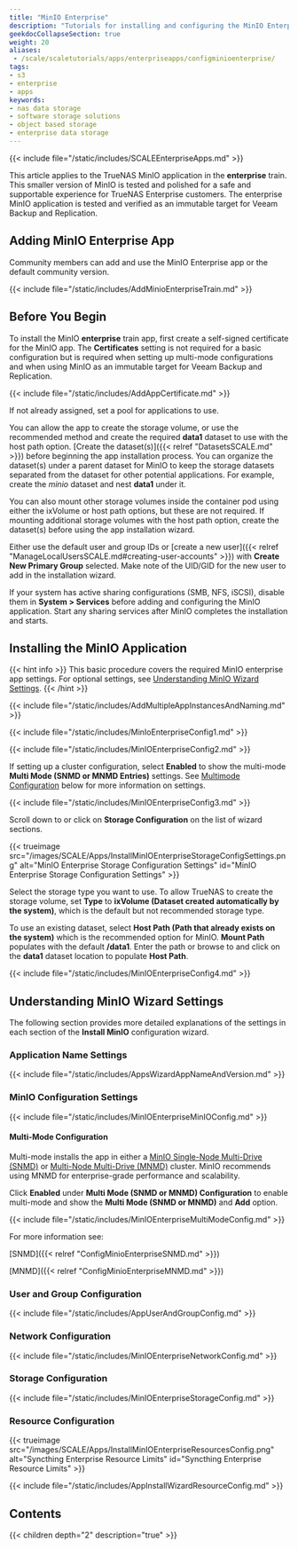 ```yaml
---
title: "MinIO Enterprise"
description: "Tutorials for installing and configuring the MinIO Enterprise application in an Enterprise-licensed deployment."
geekdocCollapseSection: true
weight: 20
aliases: 
 - /scale/scaletutorials/apps/enterpriseapps/configminioenterprise/
tags:
- s3
- enterprise
- apps
keywords:
- nas data storage
- software storage solutions
- object based storage
- enterprise data storage
---
```


{{< include file="/static/includes/SCALEEnterpriseApps.md" >}}

This article applies to the TrueNAS MinIO application in the **enterprise** train.
This smaller version of MinIO is tested and polished for a safe and supportable experience for TrueNAS Enterprise customers.
The enterprise MinIO application is tested and verified as an immutable target for Veeam Backup and Replication.

## Adding MinIO Enterprise App
Community members can add and use the MinIO Enterprise app or the default community version.

{{< include file="/static/includes/AddMinioEnterpriseTrain.md" >}}

## Before You Begin
To install the MinIO **enterprise** train app, first create a self-signed certificate for the MinIO app.
The **Certificates** setting is not required for a basic configuration but is required when setting up multi-mode configurations and when using MinIO as an immutable target for Veeam Backup and Replication.

{{< include file="/static/includes/AddAppCertificate.md" >}}

If not already assigned, set a pool for applications to use.

You can allow the app to create the storage volume, or use the recommended method and create the required **data1** dataset to use with the host path option.
[Create the dataset(s)]({{< relref "DatasetsSCALE.md" >}}) before beginning the app installation process.
You can organize the dataset(s) under a parent dataset for MinIO to keep the storage datasets separated from the dataset for other potential applications.
For example, create the *minio* dataset and nest **data1** under it.

You can also mount other storage volumes inside the container pod using either the ixVolume or host path options, but these are not required.
If mounting additional storage volumes with the host path option, create the dataset(s) before using the app installation wizard.

Either use the default user and group IDs or [create a new user]({{< relref "ManageLocalUsersSCALE.md#creating-user-accounts" >}}) with **Create New Primary Group** selected.
Make note of the UID/GID for the new user to add in the installation wizard.

If your system has active sharing configurations (SMB, NFS, iSCSI), disable them in **System > Services** before adding and configuring the MinIO application.
Start any sharing services after MinIO completes the installation and starts.

## Installing the MinIO Application
{{< hint info >}}
This basic procedure covers the required MinIO enterprise app settings.
For optional settings, see [Understanding MinIO Wizard Settings](#understanding-minio-wizard-settings).
{{< /hint >}}

{{< include file="/static/includes/AddMultipleAppInstancesAndNaming.md" >}}

{{< include file="/static/includes/MinIoEnterpriseConfig1.md" >}}

{{< include file="/static/includes/MinIOEnterpriseConfig2.md" >}}

If setting up a cluster configuration, select **Enabled** to show the multi-mode **Multi Mode (SNMD or MNMD Entries)** settings.
See [Multimode Configuration](#multimode-configuration) below for more information on settings.

{{< include file="/static/includes/MinIOEnterpriseConfig3.md" >}}

Scroll down to or click on **Storage Configuration** on the list of wizard sections.

{{< trueimage src="/images/SCALE/Apps/InstallMinIOEnterpriseStorageConfigSettings.png" alt="MinIO Enterprise Storage Configuration Settings" id="MinIO Enterprise Storage Configuration Settings" >}}

Select the storage type you want to use.
To allow TrueNAS to create the storage volume, set **Type** to **ixVolume (Dataset created automatically by the system)**, which is the default but not recommended storage type.

To use an existing dataset, select **Host Path (Path that already exists on the system)** which is the recommended option for MinIO.
**Mount Path** populates with the default **/data1**.
Enter the path or browse to and click on the **data1** dataset location to populate **Host Path**.

{{< include file="/static/includes/MinIOEnterpriseConfig4.md" >}}

## Understanding MinIO Wizard Settings
The following section provides more detailed explanations of the settings in each section of the **Install MinIO** configuration wizard.

### Application Name Settings

{{< include file="/static/includes/AppsWizardAppNameAndVersion.md" >}}

### MinIO Configuration Settings

{{< include file="/static/includes/MinIOEnterpriseMinIOConfig.md" >}}

#### Multi-Mode Configuration
Multi-mode installs the app in either a [MinIO Single-Node Multi-Drive (SNMD)](https://min.io/docs/minio/linux/operations/install-deploy-manage/deploy-minio-single-node-multi-drive.html) or [Multi-Node Multi-Drive (MNMD)](https://min.io/docs/minio/linux/operations/install-deploy-manage/deploy-minio-multi-node-multi-drive.html#minio-mnmd) cluster.
MinIO recommends using MNMD for enterprise-grade performance and scalability.

Click **Enabled** under **Multi Mode (SNMD or MNMD) Configuration** to enable multi-mode and show the **Multi Mode (SNMD or MNMD)** and **Add** option.

{{< include file="/static/includes/MinIOEnterpriseMultiModeConfig.md" >}}

For more information see:

[SNMD]({{< relref "ConfigMinioEnterpriseSNMD.md" >}})

[MNMD]({{< relref "ConfigMinioEnterpriseMNMD.md" >}})

### User and Group Configuration

{{< include file="/static/includes/AppUserAndGroupConfig.md" >}}

### Network Configuration

{{< include file="/static/includes/MinIOEnterpriseNetworkConfig.md" >}}

### Storage Configuration

{{< include file="/static/includes/MinIOEnterpriseStorageConfig.md" >}}

### Resource Configuration

{{< trueimage src="/images/SCALE/Apps/InstallMinIOEnterpriseResourcesConfig.png" alt="Syncthing Enterprise Resource Limits" id="Syncthing Enterprise Resource Limits" >}}

{{< include file="/static/includes/AppInstallWizardResourceConfig.md" >}}

<div class="noprint">

## Contents

{{< children depth="2" description="true" >}}

</div>
